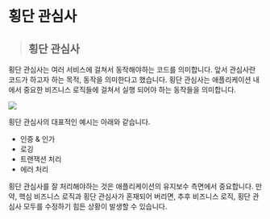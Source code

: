 # 횡단 관심사

> ## 횡단 관심사

횡단 관심사는 여러 서비스에 걸쳐서 동작해야하는 코드를 의미합니다. 앞서 관심사란 코드가 하고자 하는 목적, 동작을 의미한다고 했습니다. 횡단 관심사는 애플리케이션 내에서 중요한 비즈니스 로직들에 걸쳐서 실행 되어야 하는 동작들을 의미합니다.

![](https://github.com/JwithYOU/TIL/assets/83080505/da2be508-5a6d-42dd-af88-f960313af4ce)

횡단 관심사의 대표적인 예시는 아래와 같습니다.

- 인증 & 인가
- 로깅
- 트랜잭션 처리
- 에러 처리

횡단 관심사를 잘 처리해야하는 것은 애플리케이션의 유지보수 측면에서 중요합니다. 만약, 핵심 비즈니스 로직과 횡단 관심사가 혼재되어 버리면, 추후 비즈니스 로직, 횡단 관심사 모두를 수정하기 힘든 상황이 발생할 수 있습니다.
